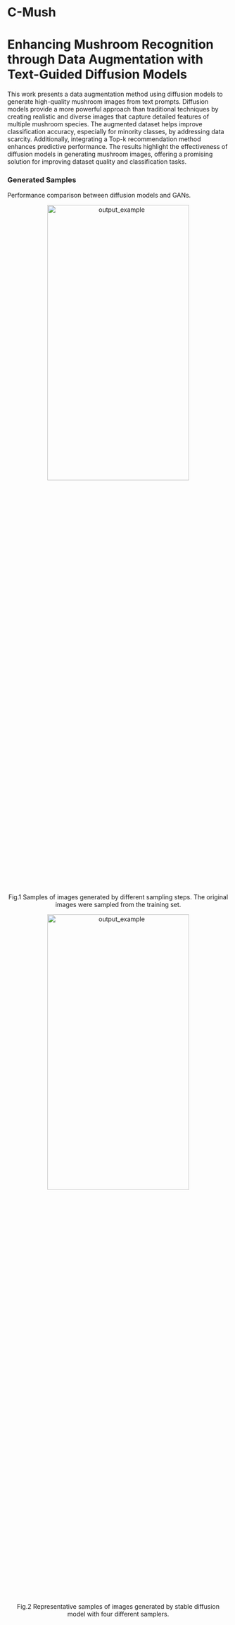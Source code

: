 # C-Mush
# Enhancing Mushroom Recognition through Data Augmentation with Text-Guided Diffusion Models

This work presents a data augmentation method using diffusion models to generate high-quality mushroom images from text prompts. Diffusion models provide a more powerful approach than traditional techniques by creating realistic and diverse images that capture detailed features of multiple mushroom species. The augmented dataset helps improve classification accuracy, especially for minority classes, by addressing data scarcity. Additionally, integrating a Top-k recommendation method enhances predictive performance. The results highlight the effectiveness of diffusion models in generating mushroom images, offering a promising solution for improving dataset quality and classification tasks.

### Generated Samples
Performance comparison between diffusion models and GANs.
<p align="center">
     <img src="fig/fig1.png" alt="output_example" width="80%" height="40%">
     <br> Fig.1 Samples of images generated by different sampling steps. The original images were sampled from the training set.
</p>

<p align="center">
     <img src="fig/fig2.png" alt="output_example" width="80%" height="40%">
     <br> Fig.2 Representative samples of images generated by stable diffusion model with four different samplers.
</p>

